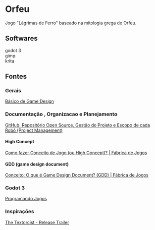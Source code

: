 # Orfeu
Jogo "Lágrimas de Ferro" baseado na mitologia grega de Orfeu.

## Softwares
godot 3  
gimp  
krita  

## Fontes
### Gerais
[Básico de Game Design](https://www.youtube.com/playlist?list=PLf913d79oEgjrhHypmi1wYh59Oswjuv4K)

### Documentação , Organizacao e Planejamento
[GitHub, Repositório Open Source, Gestão do Projeto e Escopo de cada Robô (Project Management)](https://www.youtube.com/watch?v=tEloMCbLEAE)
  #### High Concept
  [Como fazer Conceito de Jogo (ou High Concept)? | Fábrica de Jogos](https://www.youtube.com/watch?v=8rw40khX0Es)
  
  #### GDD (game design document)
  [Conceito: O que é Game Design Document? (GDD) | Fábrica de Jogos](https://www.youtube.com/watch?v=vRreX5SxD2M&list=PLf913d79oEgjrhHypmi1wYh59Oswjuv4K&index=6)
[]()
[]()

### Godot 3
[Programando Jogos](https://www.youtube.com/playlist?list=PLIfZMtpPYFP5KtmvkFREP-Kn1WAwslIJx)

### Inspirações
[The Textorcist - Release Trailer](https://www.youtube.com/watch?v=SAEMlq_qVeM)
